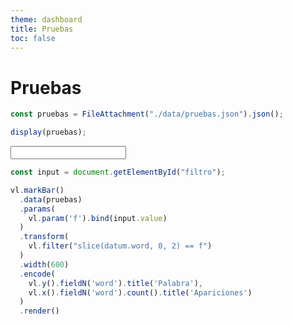 ```yaml
---
theme: dashboard
title: Pruebas
toc: false
---
```


# Pruebas

<!-- Carga de datos -->

```js
const pruebas = FileAttachment("./data/pruebas.json").json();
```

<!-- Json -->

```js
display(pruebas);
```

<!-- Filtro del usuario -->

<input id="filtro" type="text"/>

<!-- Apariciones de cada palabra -->

```js
const input = document.getElementById("filtro");

vl.markBar()
  .data(pruebas)
  .params(
    vl.param('f').bind(input.value)
  )
  .transform(
    vl.filter("slice(datum.word, 0, 2) == f")
  )
  .width(600)
  .encode(
    vl.y().fieldN('word').title('Palabra'),
    vl.x().fieldN('word').count().title('Apariciones')
  )
  .render()
```